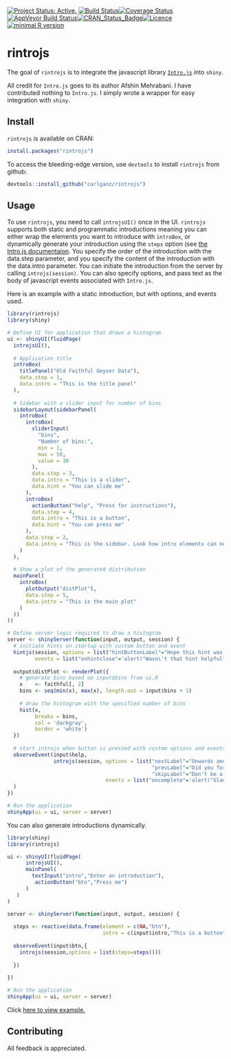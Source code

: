 
[![Project Status: Active.](http://www.repostatus.org/badges/latest/active.svg)](http://www.repostatus.org/#active) [![Build Status](https://travis-ci.org/carlganz/rintrojs.svg?branch=master)](https://travis-ci.org/carlganz/rintrojs)[![Coverage Status](https://img.shields.io/codecov/c/github/carlganz/rintrojs/master.svg)](https://codecov.io/github/carlganz/rintrojs?branch=master)[![AppVeyor Build Status](https://ci.appveyor.com/api/projects/status/github/carlganz/rintrojs?branch=master&svg=true)](https://ci.appveyor.com/project/carlganz/rintrojs)[![CRAN\_Status\_Badge](http://www.r-pkg.org/badges/version/rintrojs)](https://cran.r-project.org/package=rintrojs)[![Licence](https://img.shields.io/badge/licence-GPL--3-blue.svg)](https://www.gnu.org/licenses/gpl-3.0.en.html)[![minimal R version](https://img.shields.io/badge/R%3E%3D-3.0.0-6666ff.svg)](https://cran.r-project.org/)

rintrojs
========

The goal of `rintrojs` is to integrate the javascript library [`Intro.js`](http://introjs.com/) into `shiny`.

All credit for `Intro.js` goes to its author Afshin Mehrabani. I have contributed nothing to `Intro.js`. I simply wrote a wrapper for easy integration with `shiny`.

Install
-------

`rintrojs` is available on CRAN:

``` r
install.packages("rintrojs")
```

To access the bleeding-edge version, use `devtools` to install `rintrojs` from github:

``` r
devtools::install_github("carlganz/rintrojs")
```

Usage
-----

To use `rintrojs`, you need to call `introjsUI()` once in the UI. `rintrojs` supports both static and programmatic introductions meaning you can either wrap the elements you want to introduce with `introBox`, or dynamically generate your introduction using the `steps` option (see [the Intro.js documentaion](https://github.com/usablica/intro.js/wiki/Documentation). You specify the order of the introduction with the data.step parameter, and you specify the content of the introduction with the data.intro parameter. You can initiate the introduction from the server by calling `introjs(session)`. You can also specify options, and pass text as the body of javascript events associated with `Intro.js`.

Here is an example with a static introduction, but with options, and events used.

``` r
library(rintrojs)
library(shiny)

# Define UI for application that draws a histogram
ui <- shinyUI(fluidPage(
  introjsUI(),
  
  # Application title
  introBox(
    titlePanel("Old Faithful Geyser Data"),
    data.step = 1,
    data.intro = "This is the title panel"
  ),
  
  # Sidebar with a slider input for number of bins
  sidebarLayout(sidebarPanel(
    introBox(
      introBox(
        sliderInput(
          "bins",
          "Number of bins:",
          min = 1,
          max = 50,
          value = 30
        ),
        data.step = 3,
        data.intro = "This is a slider",
        data.hint = "You can slide me"
      ),
      introBox(
        actionButton("help", "Press for instructions"),
        data.step = 4,
        data.intro = "This is a button",
        data.hint = "You can press me"
      ),
      data.step = 2,
      data.intro = "This is the sidebar. Look how intro elements can nest"
    )
  ),
  
  # Show a plot of the generated distribution
  mainPanel(
    introBox(
      plotOutput("distPlot"),
      data.step = 5,
      data.intro = "This is the main plot"
    )
  ))
))

# Define server logic required to draw a histogram
server <- shinyServer(function(input, output, session) {
  # initiate hints on startup with custom button and event
  hintjs(session, options = list("hintButtonLabel"="Hope this hint was helpful"),
         events = list("onhintclose"='alert("Wasn\'t that hint helpful")'))
  
  output$distPlot <- renderPlot({
    # generate bins based on input$bins from ui.R
    x    <- faithful[, 2]
    bins <- seq(min(x), max(x), length.out = input$bins + 1)
    
    # draw the histogram with the specified number of bins
    hist(x,
         breaks = bins,
         col = 'darkgray',
         border = 'white')
  })
  
  # start introjs when button is pressed with custom options and events
  observeEvent(input$help,
               introjs(session, options = list("nextLabel"="Onwards and Upwards",
                                               "prevLabel"="Did you forget something?",
                                               "skipLabel"="Don't be a quitter"),
                                events = list("oncomplete"='alert("Glad that is over")'))
  )
})

# Run the application
shinyApp(ui = ui, server = server)
```

You can also generate introductions dynamically.

``` r
library(shiny)
library(rintrojs)

ui <- shinyUI(fluidPage(
      introjsUI(),
      mainPanel(
        textInput("intro","Enter an introduction"),
         actionButton("btn","Press me")
      )
   )
)

server <- shinyServer(function(input, output, session) {
   
  steps <- reactive(data.frame(element = c(NA,"btn"),
                               intro = c(input$intro,"This is a button")))
  
  observeEvent(input$btn,{
    introjs(session,options = list(steps=steps()))
    
  })
  
})

# Run the application 
shinyApp(ui = ui, server = server)
```

Click [here to view example.](https://carlganz.shinyapps.io/rintrojsexample/)

Contributing
------------

All feedback is appreciated.
